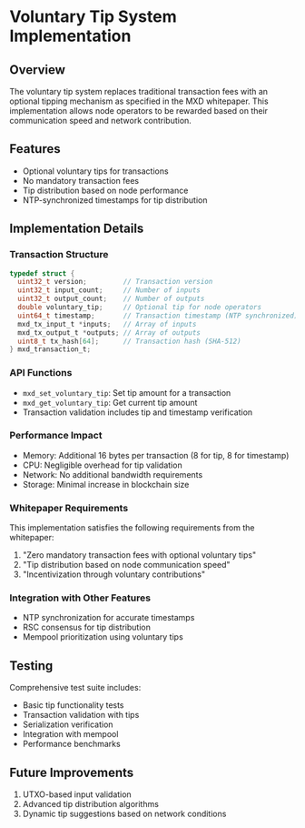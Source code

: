 # Voluntary Tip System Implementation

## Overview
The voluntary tip system replaces traditional transaction fees with an optional tipping mechanism as specified in the MXD whitepaper. This implementation allows node operators to be rewarded based on their communication speed and network contribution.

## Features
- Optional voluntary tips for transactions
- No mandatory transaction fees
- Tip distribution based on node performance
- NTP-synchronized timestamps for tip distribution

## Implementation Details

### Transaction Structure
```c
typedef struct {
  uint32_t version;         // Transaction version
  uint32_t input_count;     // Number of inputs
  uint32_t output_count;    // Number of outputs
  double voluntary_tip;     // Optional tip for node operators
  uint64_t timestamp;       // Transaction timestamp (NTP synchronized)
  mxd_tx_input_t *inputs;   // Array of inputs
  mxd_tx_output_t *outputs; // Array of outputs
  uint8_t tx_hash[64];      // Transaction hash (SHA-512)
} mxd_transaction_t;
```

### API Functions
- `mxd_set_voluntary_tip`: Set tip amount for a transaction
- `mxd_get_voluntary_tip`: Get current tip amount
- Transaction validation includes tip and timestamp verification

### Performance Impact
- Memory: Additional 16 bytes per transaction (8 for tip, 8 for timestamp)
- CPU: Negligible overhead for tip validation
- Network: No additional bandwidth requirements
- Storage: Minimal increase in blockchain size

### Whitepaper Requirements
This implementation satisfies the following requirements from the whitepaper:
1. "Zero mandatory transaction fees with optional voluntary tips"
2. "Tip distribution based on node communication speed"
3. "Incentivization through voluntary contributions"

### Integration with Other Features
- NTP synchronization for accurate timestamps
- RSC consensus for tip distribution
- Mempool prioritization using voluntary tips

## Testing
Comprehensive test suite includes:
- Basic tip functionality tests
- Transaction validation with tips
- Serialization verification
- Integration with mempool
- Performance benchmarks

## Future Improvements
1. UTXO-based input validation
2. Advanced tip distribution algorithms
3. Dynamic tip suggestions based on network conditions
